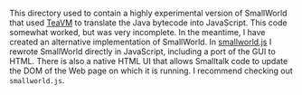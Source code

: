 This directory used to contain a highly experimental version of SmallWorld that
used [TeaVM](http://teavm.org) to translate the Java bytecode into JavaScript.
This code somewhat worked, but was very incomplete. In the meantime, I have
created an alternative implementation of SmallWorld. In
[smallworld.js](https://github.com/ericscharff/smallworld.js) I rewrote
SmallWorld directly in JavaScript, including a port of the GUI to HTML. There is
also a native HTML UI that allows Smalltalk code to update the DOM of the Web
page on which it is running. I recommend checking out `smallworld.js`.
